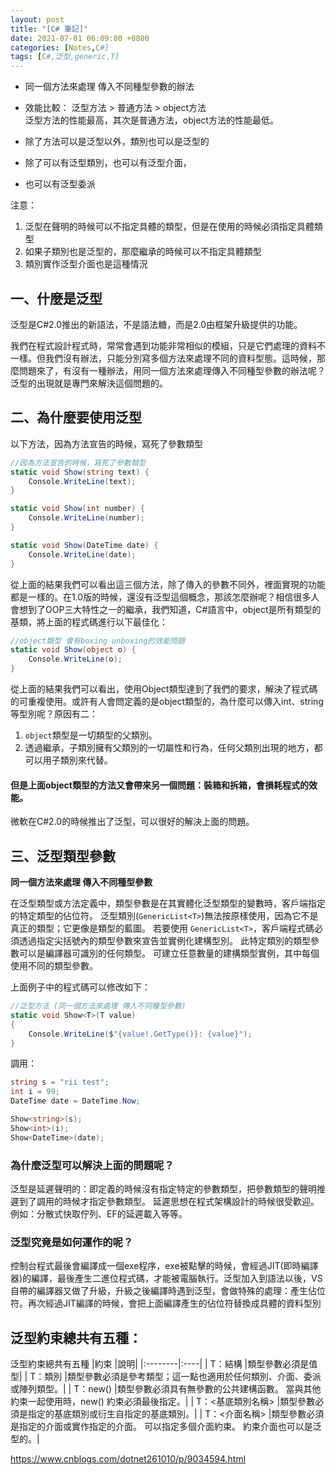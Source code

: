 ```yaml
---
layout: post
title: "[C# 筆記]"
date: 2021-07-01 06:09:00 +0800
categories: [Notes,C#]
tags: [C#,泛型,generic,T]
---
```


- 同一個方法來處理 傳入不同種型參數的辦法   
- 效能比較： 泛型方法 > 普通方法 > object方法   
泛型方法的性能最高，其次是普通方法，object方法的性能最低。

- 除了方法可以是泛型以外，類別也可以是泛型的
- 除了可以有泛型類別，也可以有泛型介面，
- 也可以有泛型委派

注意：      
1. 泛型在聲明的時候可以不指定具體的類型，但是在使用的時候必須指定具體類型
2. 如果子類別也是泛型的，那麼繼承的時候可以不指定具體類型
3. 類別實作泛型介面也是這種情況


## 一、什麼是泛型

泛型是C#2.0推出的新語法，不是語法糖，而是2.0由框架升級提供的功能。

我們在程式設計程式時，常常會遇到功能非常相似的模組，只是它們處理的資料不一樣。但我們沒有辦法，只能分別寫多個方法來處理不同的資料型態。這時候，那麼問題來了，有沒有一種辦法，用同一個方法來處理傳入不同種型參數的辦法呢？泛型的出現就是專門來解決這個問題的。


## 二、為什麼要使用泛型

以下方法，因為方法宣告的時候，寫死了參數類型

```c#
//因為方法宣告的時候，寫死了參數類型
static void Show(string text) {
    Console.WriteLine(text);
}

static void Show(int number) {
    Console.WriteLine(number);
}

static void Show(DateTime date) {
    Console.WriteLine(date);
}
```

從上面的結果我們可以看出這三個方法，除了傳入的參數不同外，裡面實現的功能都是一樣的。在1.0版的時候，還沒有泛型這個概念，那該怎麼辦呢？相信很多人會想到了OOP三大特性之一的繼承，我們知道，C#語言中，object是所有類型的基類，將上面的程式碼進行以下最佳化：

```c#
//object類型 會有boxing unboxing的效能問題
static void Show(object o) {
    Console.WriteLine(o);
}
```

從上面的結果我們可以看出，使用Object類型達到了我們的要求，解決了程式碼的可重複使用。或許有人會問定義的是object類型的，為什麼可以傳入int、string等型別呢？原因有二：     

1. `object`類型是一切類型的父類別。
2. 透過繼承，子類別擁有父類別的一切屬性和行為，任何父類別出現的地方，都可以用子類別來代替。

#### 但是上面object類型的方法又會帶來另一個問題：裝箱和拆箱，會損耗程式的效能。

微軟在C#2.0的時候推出了泛型，可以很好的解決上面的問題。


## 三、泛型類型參數

**同一個方法來處理 傳入不同種型參數**
        
在泛型類型或方法定義中，類型參數是在其實體化泛型類型的變數時，客戶端指定的特定類型的佔位符。 泛型類別(`GenericList<T>`)無法按原樣使用，因為它不是真正的類型；它更像是類型的藍圖。 若要使用 `GenericList<T>`，客戶端程式碼必須透過指定尖括號內的類型參數來宣告並實例化建構型別。 此特定類別的類型參數可以是編譯器可識別的任何類型。 可建立任意數量的建構類型實例，其中每個使用不同的類型參數。

上面例子中的程式碼可以修改如下：

```c#
//泛型方法 (同一個方法來處理 傳入不同種型參數)
static void Show<T>(T value)
{
    Console.WriteLine($"{value!.GetType()}: {value}");
}
```

調用：

```c#
string s = "rii test";
int i = 99;
DateTime date = DateTime.Now;

Show<string>(s);
Show<int>(i);
Show<DateTime>(date);
```


### 為什麼泛型可以解決上面的問題呢？

泛型是延遲聲明的：即定義的時候沒有指定特定的參數類型，把參數類型的聲明推遲到了調用的時候才指定參數類型。 延遲思想在程式架構設計的時候很受歡迎。例如：分散式快取佇列、EF的延遲載入等等。

### 泛型究竟是如何運作的呢？

控制台程式最後會編譯成一個exe程序，exe被點擊的時候，會經過JIT(即時編譯器)的編譯，最後產生二進位程式碼，才能被電腦執行。泛型加入到語法以後，VS自帶的編譯器又做了升級，升級之後編譯時遇到泛型，會做特殊的處理：產生佔位符。再次經過JIT編譯的時候，會把上面編譯產生的佔位符替換成具體的資料型別


## 泛型約束總共有五種：

泛型約束總共有五種
|約束       |說明|
|:--------|:----|
| T：結構 |類型參數必須是值型|
| T：類別 |類型參數必須是參考類型；這一點也適用於任何類別、介面、委派或陣列類型。|
| T：new() |類型參數必須具有無參數的公共建構函數。 當與其他約束一起使用時，new() 約束必須最後指定。|
| T：<基底類別名稱> |類型參數必須是指定的基底類別或衍生自指定的基底類別。|
| T：<介面名稱> |類型參數必須是指定的介面或實作指定的介面。 可以指定多個介面約束。 約束介面也可以是泛型的。|




<https://www.cnblogs.com/dotnet261010/p/9034594.html>